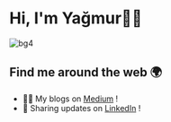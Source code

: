 # Hi, I'm Yağmur👋🏻

![bg4](https://user-images.githubusercontent.com/47380312/101977996-c422ab00-3c62-11eb-8187-33826d157105.JPG)



## Find me around the web 🌍
- ✍🏻 My blogs on [Medium](https://yagmurerdgn.medium.com/) !
- 🌟 Sharing updates on [LinkedIn](https://www.linkedin.com/in/yagmurerdgn/) !

<!--
**yagmurerdogan/yagmurerdogan** is a ✨ _special_ ✨ repository because its `README.md` (this file) appears on your GitHub profile.

Here are some ideas to get you started:

- 🔭 I’m currently working on ...
- 🌱 I’m currently learning ...
- 👯 I’m looking to collaborate on ...
- 🤔 I’m looking for help with ...
- 💬 Ask me about ...
- 📫 How to reach me: ...
- 😄 Pronouns: ...
- ⚡ Fun fact: ...
-->
